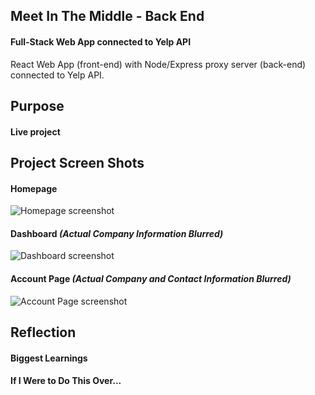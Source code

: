 ## Meet In The Middle - Back End

#### Full-Stack Web App connected to Yelp API

React Web App (front-end) with Node/Express proxy server (back-end) connected to Yelp API.

## Purpose

#### Live project


## Project Screen Shots

#### Homepage
![Homepage screenshot](./public/images/homepage.png?raw=true "Homepage")

#### Dashboard *(Actual Company Information Blurred)*
![Dashboard screenshot](./public/images/dashboard.png?raw=true "Dashboard")

#### Account Page *(Actual Company and Contact Information Blurred)*
![Account Page screenshot](./public/images/account-page.png?raw=true "Account Page")

## Reflection

#### Biggest Learnings


#### If I Were to Do This Over...
